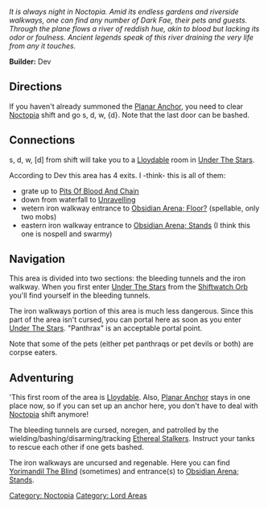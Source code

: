 *It is always night in Noctopia. Amid its endless gardens and riverside
walkways, one can find any number of Dark Fae, their pets and guests.
Through the plane flows a river of reddish hue, akin to blood but
lacking its odor or foulness. Ancient legends speak of this river
draining the very life from any it touches.*

**Builder:** Dev

## Directions

If you haven't already summoned the [Planar
Anchor](Planar_Anchor "wikilink"), you need to clear
[Noctopia](:Category:Noctopia "wikilink") shift and go s, d, w, {d}.
Note that the last door can be bashed.

## Connections

s, d, w, \[d\] from shift will take you to a
[Lloydable](Lloydable "wikilink") room in [Under The
Stars](:Category:Under_The_Stars "wikilink").

According to Dev this area has 4 exits. I -think- this is all of them:

-   grate up to [Pits Of Blood And
    Chain](:Category:Pits_Of_Blood_And_Chain "wikilink")
-   down from waterfall to
    [Unravelling](:Category:Unravelling "wikilink")
-   wetern iron walkway entrance to [Obsidian Arena;
    Floor?](:Category:Obsidian_Arena;_Stands "wikilink") (spellable,
    only two mobs)
-   eastern iron walkway entrance to [Obsidian Arena;
    Stands](:Category:Obsidian_Arena;_Stands "wikilink") (I think this
    one is nospell and swarmy)

## Navigation

This area is divided into two sections: the bleeding tunnels and the
iron walkway. When you first enter [Under The
Stars](:Category:Under_The_Stars "wikilink") from the [Shiftwatch
Orb](:Category:Shiftwatch_Orb "wikilink") you'll find yourself in the
bleeding tunnels.

The iron walkways portion of this area is much less dangerous. Since
this part of the area isn't cursed, you can portal here as soon as you
enter [Under The Stars](:Category:Under_The_Stars "wikilink").
"Panthrax" is an acceptable portal point.

Note that some of the pets (either pet panthraqs or pet devils or both)
are corpse eaters.

## Adventuring

'This first room of the area is [Lloydable](Lloydable "wikilink"). Also,
[Planar Anchor](Planar_Anchor "wikilink") stays in one place now, so if
you can set up an anchor here, you don't have to deal with
[Noctopia](:Category:Noctopia "wikilink") shift anymore!

The bleeding tunnels are cursed, noregen, and patrolled by the
wielding/bashing/disarming/tracking [Ethereal
Stalkers](Ethereal_Stalker "wikilink"). Instruct your tanks to rescue
each other if one gets bashed.

The iron walkways are uncursed and regenable. Here you can find
[Yorimandil The Blind](Yorimandil_The_Blind "wikilink") (sometimes) and
entrance(s) to [Obsidian Arena;
Stands](:Category:Obsidian_Arena;_Stands "wikilink").

[Category: Noctopia](Category:_Noctopia "wikilink") [Category: Lord
Areas](Category:_Lord_Areas "wikilink")

